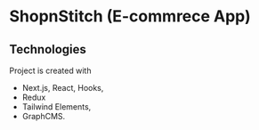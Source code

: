 # ShopnStitch (E-commrece App)
## Technologies
Project is created with 
* Next.js, React, Hooks, 
* Redux 
* Tailwind Elements,
* GraphCMS. 
